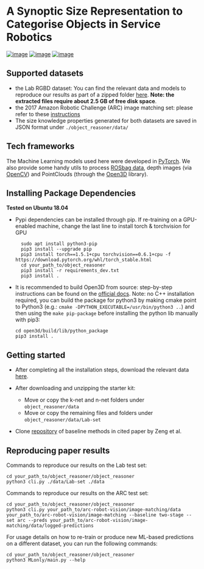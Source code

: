 A Synoptic Size Representation to Categorise Objects in Service Robotics
======================================================

[![image](https://img.shields.io/pypi/v/object_reasoner.svg)](https://pypi.python.org/pypi/object_reasoner)
[![image](https://img.shields.io/badge/Made%20with-Python-1f425f.svg)](https://www.python.org/)
[![image](https://img.shields.io/badge/License-Apache%202.0-blue.svg)](https://opensource.org/licenses/Apache-2.0)

Supported datasets
------------------

-   the Lab RGBD dataset: You can find the relevant data and models to reproduce
our results as part of a zipped folder [here](https://mega.nz/file/sk9QlISA#whLLoS4qpUCkaQpb47FQaS8XslRgpnk0RSjLL7pfIWI).
**Note: the extracted files require about 2.5 GB of free disk space**.
-   the 2017 Amazon Robotic Challenge (ARC) image matching set: please
    refer to these [instructions](https://github.com/andyzeng/arc-robot-vision/tree/master/image-matching/)
- The size knowledge properties generated for both datasets are saved in JSON format under
 ```./object_reasoner/data/```

Tech frameworks
---------------

The Machine Learning models used here were developed in
[PyTorch](https://pytorch.org/). We also provide some handy utils to
process [ROSbag data](http://wiki.ros.org/rosbag/Code%20API#Python_API),
depth images (via [OpenCV](https://opencv.org/)) and PointClouds
(through the [Open3D](http://www.open3d.org) library).


Installing Package Dependencies
------------
**Tested on Ubuntu 18.04**

* Pypi dependencies can be installed through pip.
  If re-training on a GPU-enabled machine, change the last line to install torch & torchvision for GPU

  ```
    sudo apt install python3-pip
    pip3 install --upgrade pip
    pip3 install torch==1.5.1+cpu torchvision==0.6.1+cpu -f https://download.pytorch.org/whl/torch_stable.html
    cd your_path_to/object_reasoner
    pip3 install -r requirements_dev.txt
    pip3 install .
   ```
* It is recommended to build Open3D from source: step-by-step instructions can be found on the [official docs](http://www.open3d.org/docs/release/compilation.html). Note: no C++ installation required, you can build the package
for python3 by making cmake point to Python3 (e.g.: `cmake -DPYTHON_EXECUTABLE=/usr/bin/python3 ..`)
and then using the `make pip-package` before installing the python lib manually with pip3:
    ```
    cd open3d/build/lib/python_package
    pip3 install .
    ```

Getting started
---------------
* After completing all the installation steps, download the relevant data [here](https://mega.nz/file/sk9QlISA#whLLoS4qpUCkaQpb47FQaS8XslRgpnk0RSjLL7pfIWI).

* After downloading and unzipping the starter kit:
    * Move or copy the k-net and n-net folders under `object_reasoner/data`
    * Move or copy the remaining files and folders under `object_reasoner/data/Lab-set`

* Clone [repository](https://github.com/andyzeng/arc-robot-vision) of baseline methods in cited paper by Zeng et al.


Reproducing paper results
----------------
Commands to reproduce our results on the Lab test set:
```
cd your_path_to/object_reasoner/object_reasoner
python3 cli.py ./data/Lab-set ./data
```
Commands to reproduce our results on the ARC test set:
```
cd your_path_to/object_reasoner/object_reasoner
python3 cli.py your_path_to/arc-robot-vision/image-matching/data your_path_to/arc-robot-vision/image-matching --baseline two-stage --set arc --preds your_path_to/arc-robot-vision/image-matching/data/logged-predictions
```

For usage details on how to re-train or produce new ML-based predictions on a different dataset,
you can run the following commands:
```
cd your_path_to/object_reasoner/object_reasoner
python3 MLonly/main.py --help
```

